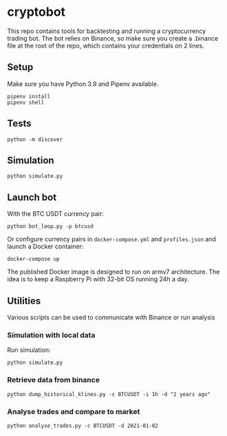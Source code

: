 # cryptobot

This repo contains tools for backtesting and running a cryptocurrency trading bot. The bot relies on Binance, so make sure you create a .binance file at the root of the repo, which contains your credentials on 2 lines.

## Setup

Make sure you have Python 3.9 and Pipenv available. 

```
pipenv install
pipenv shell
```

## Tests

```
python -m discover
```

## Simulation

```
python simulate.py
```

## Launch bot

With the BTC USDT currency pair:

```
python bot_loop.py -p btcusd
```

Or configure currency pairs in `docker-compose.yml` and `profiles.json` and launch a Docker container:

```
docker-compose up
```

The published Docker image is designed to run on armv7 architecture. The idea is to keep a Raspberry Pi with 32-bit OS running 24h a day.

## Utilities

Various scripts can be used to communicate with Binance or run analysis

### Simulation with local data

Run simulation:

```
python simulate.py
```

### Retrieve data from binance

```
python dump_historical_klines.py -c BTCUSDT -i 1h -d "2 years ago"
```

### Analyse trades and compare to market

```
python analyse_trades.py -c BTCUSDT -d 2021-01-02
```
